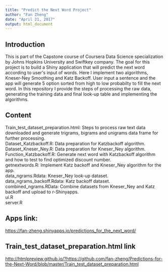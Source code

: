 ```yaml
---
title: "Predict the Next Word Project"
author: "Fan Zheng"
date: "April 21, 2017"
output: html_document
---
```



## Introduction

This is part of the Capstone course of Coursera Data Science specialization by Johns Hopkins University and Swiftkey company. The goal for this project is to build a Shiny application that will predict the next word according to user's input of words. Here I implement two algorithms, Kneser-Ney Smoothing and Katz Backoff. User input a sentence and the app will generate 5 option sorted from high to low probabilty to fill the next word. In this repository I provide the steps of processing the raw data, generating the training data and final look-up table and implementing the algorithms.


## Content

Train_test_dataset_preparation.html: Steps to process raw text data downloaded and generate trigrams, bigrams and unigrams data frame for further processing.  
Dataset_Katzbackoff.R: Data preparation for Katzbackoff algorithm.  
Dataset_Kneser_Ney.R: Data preparation for Kneser_Ney algorithm.  
Function_Katzbackoff.R: Generate next word with Katzbackoff algorithm and how to test to find optimized discount number.  
getnextwords.R: Implement Katz backoff and Kneser_Ney algorithm for the app.  
data_ngrams.Rdata: Kneser_Ney look-up dataset.  
data_ngrams_backoff.Rdata: Katz backoff dataset.  
combined_ngrams.RData: Combine datasets from Kneser_Ney and Katz backoff and upload to r-Shinyapps.  
ui.R  
server.R  


## Apps link:

https://fan-zheng.shinyapps.io/predictions_for_the_next_word/

## Train_test_dataset_preparation.html link

http://htmlpreview.github.io/?https://github.com/fan-zheng/Predictions-for-the-Next-Word/blob/master/Train_test_dataset_preparation.html



